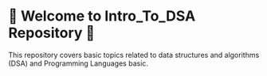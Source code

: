 # 🎯 Welcome to Intro_To_DSA Repository 🎯

This repository covers basic topics related to data structures and algorithms (DSA) and Programming Languages basic.
